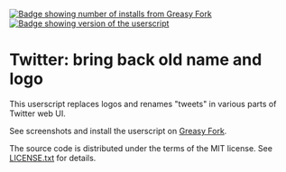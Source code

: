 [![Badge showing number of installs from Greasy Fork][GreasyForkInstallsBadge]][GreasyFork]
[![Badge showing version of the userscript][GreasyForkVersionBadge]][GreasyFork]

# Twitter: bring back old name and logo

This userscript replaces logos and renames "tweets" in various parts of Twitter
web UI.

See screenshots and install the userscript on [Greasy Fork][GreasyFork].

The source code is distributed under the terms of the MIT license.
See [LICENSE.txt](LICENSE.txt) for details.

[GreasyForkInstallsBadge]: https://img.shields.io/badge/dynamic/json?style=flat&color=670000&label=Greasy%20Fork&query=total_installs&suffix=%20installs&url=https%3A%2F%2Fgreasyfork.org%2Fscripts%2F471871.json
[GreasyForkVersionBadge]: https://img.shields.io/badge/dynamic/json?style=flat&color=670000&label=Version&query=version&url=https%3A%2F%2Fgreasyfork.org%2Fscripts%2F471871.json
[GreasyFork]: https://greasyfork.org/en/scripts/471871-twitter-bring-back-old-name-and-logo
